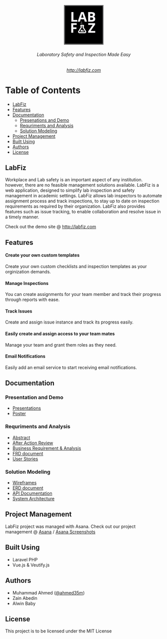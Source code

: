 <div align="center">
<img src="Documentation/Logo/labfiz_logo_hd.png"  width="25%" height="auto">
 
 ###### Laboratory Safety and Inspection Made Easy
 ###### http://labfiz.com
 </div>
 
# Table of Contents 
- [LabFiz](#labfiz)
- [Features](#features)
- [Documentation](#documentation)
  * [Presenations and Demo](#presenations-and-demo)
  * [Requriments and Analysis](#requriments-and-analysis)
  * [Solution Modeling](#solution-modeling)
- [Project Management](#project-management)
- [Built Using](#built-using)
- [Authors](#authors)
- [License](#license)


 ## LabFiz
Workplace and Lab safety is an important aspect of any institution. however, there are no feasible management solutions available. LabFiz is a web application, designed to simplify lab inspection and safety management in academic settings. LabFiz allows lab inspectors to automate assignment process and track inspections, to stay up to date on inspection requirements as required by their organization. LabFiz also provides features such as issue tracking, to enable collaboration and resolve issue in a timely manner.

Check out the demo site @ http://labfiz.com

 ## Features
 
 #### Create your own custom templates
  Create your own custom checklists and inspection templates as your orginization demands.

 #### Manage Inspections
  You can create assignments for your team member and track their progress through reports with ease.

 #### Track Issues
  Create and assign issue instance and track its progress easily.
  
 #### Easily create and assign access to your team mates
  Manage your team and grant them roles as they need.
  
 #### Email Notifications
  Easily add an email service to start receiving email notifications.


## Documentation

### Presentation and Demo
 - [Presentations](https://github.com/Capstone2019-ZAM/LabFiz/tree/master/Documentation/Presentations)
 - [Poster](https://github.com/Capstone2019-ZAM/Capstone/blob/master/Documentation/Poster.png)

### Requriments and Analysis
 - [Abstract](https://github.com/Capstone2019-ZAM/LabFiz/blob/master/Documentation/Abstract.docx)
 - [After Action Review](https://github.com/Capstone2019-ZAM/LabFiz/blob/master/Documentation/after_reveiw.pdf)
  - [Business Requirement & Analysis]( https://github.com/Capstone2019-ZAM/LabFiz/blob/master/Documentation/BusinessRequirementandProposal.pdf)
 - [FRD document](https://github.com/Capstone2019-ZAM/LabFiz/blob/master/Documentation/Functional%20Requirements%20Document.pdf)
 - [User Stories](https://github.com/Capstone2019-ZAM/Capstone/blob/master/Documentation/User%20Stories.xlsx)
 ### Solution Modeling
 - [Wireframes](https://github.com/Capstone2019-ZAM/Capstone/blob/master/Documentation/Wireframe%20-%20Coordinator%20(2).svg)
 - [ERD document](https://github.com/Capstone2019-ZAM/LabFiz/blob/master/Documentation/ERD%20Updated.png)
 - [API Documentation](https://github.com/Capstone2019-ZAM/Capstone/blob/master/Documentation/API2.md)
 - [System Architecture](https://github.com/Capstone2019-ZAM/Capstone/blob/master/Documentation/System%20Architectural%20V2%20(2).png)
 
 ## Project Management
   LabFiz project was managed with Asana. Check out our project management @ [Asana](https://app.asana.com/0/1139874116808383) / [Asana Screenshots](https://github.com/Capstone2019-ZAM/Capstone/tree/master/Documentation/Asana%20Screenshots)
   
 ## Built Using
  - Laravel PHP
  - Vue.js & Veutify.js
 
## Authors 
- 	Muhammad Ahmed  ([@ahmed35m](https://github.com/ahmed35m))
-  Zain Abedin
-  Alwin Baby

## License 
 This project is to be licensed under the MIT License
 

